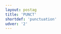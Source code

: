 ```yaml
---
layout: postag
title: 'PUNCT'
shortdef: 'punctuation'
udver: '2'
---
```

<!-- Interlanguage links updated So kvě 14 19:01:56 CEST 2022 -->
